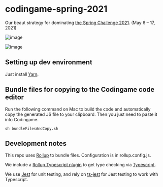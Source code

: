 # codingame-spring-2021
Our beaut strategy for dominating [the Spring Challenge 2021](https://www.codingame.com/multiplayer/bot-programming/spring-challenge-2021). (May 6 – 17, 2021)

![image](https://user-images.githubusercontent.com/5615725/120074067-19177980-c069-11eb-9c74-2db9548e8538.png)

![image](https://user-images.githubusercontent.com/5615725/120074049-f5543380-c068-11eb-902e-b28fe913bc7b.png)


## Setting up dev environment
Just install [Yarn](https://classic.yarnpkg.com/en/docs/install/#mac-stable).

## Bundle files for copying to the Codingame code editor
Run the following command on Mac to build the code and automatically copy the generated JS file to your clipboard.
Then you just need to paste it into Codingame.

`sh bundleFilesAndCopy.sh`

## Development notes
This repo uses [Rollup](https://rollupjs.org/guide/en/) to bundle files. Configuration is in rollup.config.js.

We include a [Rollup Typescript plugin](https://www.npmjs.com/package/@rollup/plugin-typescript) to get type checking
via [Typescript](https://www.typescriptlang.org/docs/).

We use [Jest](https://jestjs.io/) for unit testing, and rely on [ts-jest](https://github.com/kulshekhar/ts-jest) for Jest testing to work with Typescript.

